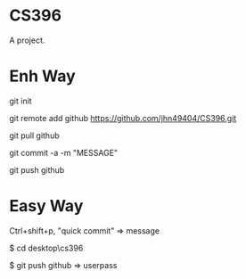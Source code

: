 CS396
=====

A project.

Enh Way
===

git init

git remote add github https://github.com/jhn49404/CS396.git

git pull github

git commit -a -m "MESSAGE"

git push github

Easy Way
===

Ctrl+shift+p, "quick commit" => message

$ cd desktop\cs396

$ git push github => userpass